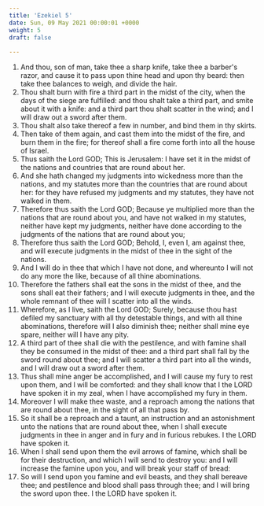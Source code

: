 ```yaml
---
title: 'Ezekiel 5'
date: Sun, 09 May 2021 00:00:01 +0000
weight: 5
draft: false
  
---
```


1. And thou, son of man, take thee a sharp knife, take thee a barber's razor, and cause it to pass upon thine head and upon thy beard: then take thee balances to weigh, and divide the hair.
2. Thou shalt burn with fire a third part in the midst of the city, when the days of the siege are fulfilled: and thou shalt take a third part, and smite about it with a knife: and a third part thou shalt scatter in the wind; and I will draw out a sword after them.
3. Thou shalt also take thereof a few in number, and bind them in thy skirts.
4. Then take of them again, and cast them into the midst of the fire, and burn them in the fire; for thereof shall a fire come forth into all the house of Israel.
5. Thus saith the Lord GOD; This is Jerusalem: I have set it in the midst of the nations and countries that are round about her.
6. And she hath changed my judgments into wickedness more than the nations, and my statutes more than the countries that are round about her: for they have refused my judgments and my statutes, they have not walked in them.
7. Therefore thus saith the Lord GOD; Because ye multiplied more than the nations that are round about you, and have not walked in my statutes, neither have kept my judgments, neither have done according to the judgments of the nations that are round about you;
8. Therefore thus saith the Lord GOD; Behold, I, even I, am against thee, and will execute judgments in the midst of thee in the sight of the nations.
9. And I will do in thee that which I have not done, and whereunto I will not do any more the like, because of all thine abominations.
10. Therefore the fathers shall eat the sons in the midst of thee, and the sons shall eat their fathers; and I will execute judgments in thee, and the whole remnant of thee will I scatter into all the winds.
11. Wherefore, as I live, saith the Lord GOD; Surely, because thou hast defiled my sanctuary with all thy detestable things, and with all thine abominations, therefore will I also diminish thee; neither shall mine eye spare, neither will I have any pity.
12. A third part of thee shall die with the pestilence, and with famine shall they be consumed in the midst of thee: and a third part shall fall by the sword round about thee; and I will scatter a third part into all the winds, and I will draw out a sword after them.
13. Thus shall mine anger be accomplished, and I will cause my fury to rest upon them, and I will be comforted: and they shall know that I the LORD have spoken it in my zeal, when I have accomplished my fury in them.
14. Moreover I will make thee waste, and a reproach among the nations that are round about thee, in the sight of all that pass by.
15. So it shall be a reproach and a taunt, an instruction and an astonishment unto the nations that are round about thee, when I shall execute judgments in thee in anger and in fury and in furious rebukes. I the LORD have spoken it.
16. When I shall send upon them the evil arrows of famine, which shall be for their destruction, and which I will send to destroy you: and I will increase the famine upon you, and will break your staff of bread:
17. So will I send upon you famine and evil beasts, and they shall bereave thee; and pestilence and blood shall pass through thee; and I will bring the sword upon thee. I the LORD have spoken it.
